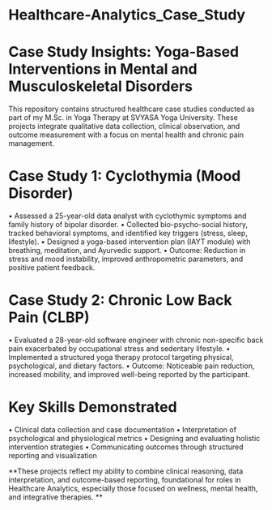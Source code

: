 # Healthcare-Analytics_Case_Study

# Case Study Insights: Yoga-Based Interventions in Mental and Musculoskeletal Disorders

This repository contains structured healthcare case studies conducted as part of my M.Sc. in Yoga Therapy at SVYASA Yoga University. These projects integrate qualitative data collection, clinical observation, and outcome measurement with a focus on mental health and chronic pain management.

# Case Study 1: Cyclothymia (Mood Disorder)

•	Assessed a 25-year-old data analyst with cyclothymic symptoms and family history of bipolar disorder.
•	Collected bio-psycho-social history, tracked behavioral symptoms, and identified key triggers (stress, sleep, lifestyle).
•	Designed a yoga-based intervention plan (IAYT module) with breathing, meditation, and Ayurvedic support.
•	Outcome: Reduction in stress and mood instability, improved anthropometric parameters, and positive patient feedback.

 # Case Study 2: Chronic Low Back Pain (CLBP)
 
•	Evaluated a 28-year-old software engineer with chronic non-specific back pain exacerbated by occupational stress and sedentary lifestyle.
•	Implemented a structured yoga therapy protocol targeting physical, psychological, and dietary factors.
•	Outcome: Noticeable pain reduction, increased mobility, and improved well-being reported by the participant.

# Key Skills Demonstrated

•	Clinical data collection and case documentation
•	Interpretation of psychological and physiological metrics
•	Designing and evaluating holistic intervention strategies
•	Communicating outcomes through structured reporting and visualization

**These projects reflect my ability to combine clinical reasoning, data interpretation, and outcome-based reporting, foundational for roles in Healthcare Analytics, especially those focused on wellness, mental health, and integrative therapies.
**
